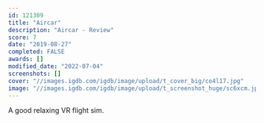 ```yaml
---
id: 121309
title: "Aircar"
description: "Aircar - Review"
score: 7
date: "2019-08-27"
completed: FALSE
awards: []
modified_date: "2022-07-04"
screenshots: []
cover: "//images.igdb.com/igdb/image/upload/t_cover_big/co4l17.jpg"
image: "//images.igdb.com/igdb/image/upload/t_screenshot_huge/sc6xcm.jpg"
---
```

A good relaxing VR flight sim.